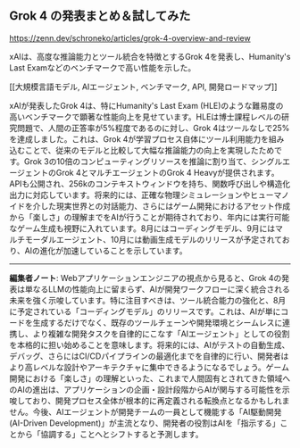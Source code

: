 ## Grok 4 の発表まとめ＆試してみた

https://zenn.dev/schroneko/articles/grok-4-overview-and-review

xAIは、高度な推論能力とツール統合を特徴とするGrok 4を発表し、Humanity's Last Examなどのベンチマークで高い性能を示した。

[[大規模言語モデル, AIエージェント, ベンチマーク, API, 開発ロードマップ]]

xAIが発表したGrok 4は、特にHumanity's Last Exam (HLE)のような難易度の高いベンチマークで顕著な性能向上を見せています。HLEは博士課程レベルの研究問題で、人間の正答率が5%程度であるのに対し、Grok 4はツールなしで25%を達成しました。これは、Grok 4が学習プロセス自体にツール利用能力を組み込むことで、従来のモデルと比較して大幅な推論能力の向上を実現したためです。Grok 3の10倍のコンピューティングリソースを推論に割り当て、シングルエージェントのGrok 4とマルチエージェントのGrok 4 Heavyが提供されます。APIも公開され、256kのコンテキストウィンドウを持ち、関数呼び出しや構造化出力に対応しています。将来的には、正確な物理シミュレーションやヒューマノイドを介した現実世界との対話能力、さらにはゲーム開発におけるアセット作成から「楽しさ」の理解までをAIが行うことが期待されており、年内には実行可能なゲーム生成も視野に入れています。8月にはコーディングモデル、9月にはマルチモーダルエージェント、10月には動画生成モデルのリリースが予定されており、AIの進化が加速していることを示しています。

---

**編集者ノート**: Webアプリケーションエンジニアの視点から見ると、Grok 4の発表は単なるLLMの性能向上に留まらず、AIが開発ワークフローに深く統合される未来を強く示唆しています。特に注目すべきは、ツール統合能力の強化と、8月に予定されている「コーディングモデル」のリリースです。これは、AIが単にコードを生成するだけでなく、既存のツールチェーンや開発環境とシームレスに連携し、より複雑な開発タスクを自律的にこなす「AIエージェント」としての役割を本格的に担い始めることを意味します。将来的には、AIがテストの自動生成、デバッグ、さらにはCI/CDパイプラインの最適化までを自律的に行い、開発者はより高レベルな設計やアーキテクチャに集中できるようになるでしょう。ゲーム開発における「楽しさ」の理解といった、これまで人間固有とされてきた領域へのAIの進出は、アプリケーションの企画・設計段階からAIが関与する可能性を示唆しており、開発プロセス全体が根本的に再定義される転換点となるかもしれません。今後、AIエージェントが開発チームの一員として機能する「AI駆動開発 (AI-Driven Development)」が主流となり、開発者の役割はAIを「指示する」ことから「協調する」ことへとシフトすると予測します。


